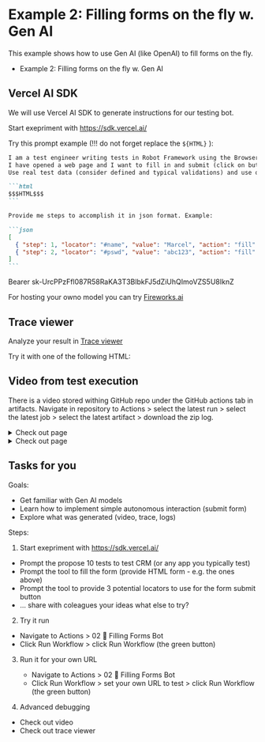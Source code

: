 # Example 2: Filling forms on the fly w. Gen AI

This example shows how to use Gen AI (like OpenAI) to fill forms on the fly.

- Example 2: Filling forms on the fly w. Gen AI

## Vercel AI SDK

We will use Vercel AI SDK to generate instructions for our testing bot.

Start exepriment with https://sdk.vercel.ai/

Try this prompt example (!!! do not forget replace the `${HTML}` ):

````markdown
I am a test engineer writing tests in Robot Framework using the Browser library.
I have opened a web page and I want to fill in and submit (click on button as a last step) the form on this page.
Use real test data (consider defined and typical validations) and use only locators from this HTML:

```html
$$$HTML$$$
```

Provide me steps to accomplish it in json format. Example:

```json
[
  { "step": 1, "locator": "#name", "value": "Marcel", "action": "fill" },
  { "step": 2, "locator": "#pswd", "value": "abc123", "action": "fill" }
]
```
````

Bearer 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

For hosting your owno model you can try [Fireworks.ai](https://fireworks.ai/)

## Trace viewer

Analyze your result in [Trace viewer](https://trace.playwright.dev/)

Try it with one of the following HTML:

## Video from test execution

There is a video stored withing GitHub repo under the GitHub actions tab in artifacts.
Navigate in repository to Actions > select the latest run > select the latest job >
select the latest artifact > download the zip log.

<details>
  <summary>Check out page</summary>

```html
<form
  action="/"
  name="sign_in"
  onsubmit="login(document.sign_in.user.value, document.sign_in.password.value);"
>
  <!-- Username -->
  <input
    name="user"
    class="form-control main"
    type="email"
    pattern=".+@tesena.com"
    placeholder="Username"
    required=""
  />
  <!-- Password -->
  <input
    name="password"
    class="form-control main"
    type="password"
    placeholder="Password"
    required=""
  />
  <!-- Submit Button -->
  <button class="btn btn-main-sm">sign in</button>
</form>
```

</details>

<details>
  <summary>Check out page</summary>

```html
<form class="card-details" action="" id="checkout" data-form="">
  <fieldset class="card-details__fieldset">
    <span class="card-details__heading">Card Type</span>

    <div class="card-details__cards" data-card-types="">
      <div class="card-details__cards-item">
        <input
          class="card-details__card-input"
          type="radio"
          name="cardType"
          id="visa"
          data-card-type="visa"
          checked=""
        />
        <label class="card-details__card-label" for="visa">Visa</label>
        <img
          class="card-details__cards-image"
          src="https://svgshare.com/i/7h2.svg"
          alt="Visa Card"
          aria-hidden="true"
        />
      </div>

      <div class="card-details__cards-item">
        <input
          class="card-details__card-input"
          type="radio"
          name="cardType"
          id="mastercard"
          data-card-type="mastercard"
        />
        <label class="card-details__card-label" for="mastercard"
          >MasterCard</label
        >
        <img
          class="card-details__cards-image"
          src="https://svgshare.com/i/7fu.svg"
          alt="MasterCard"
          aria-hidden="true"
        />
      </div>

      <div class="card-details__cards-item">
        <input
          class="card-details__card-input"
          type="radio"
          name="cardType"
          id="discover"
          data-card-type="discover"
        />
        <label class="card-details__card-label" for="discover">Discover</label>
        <img
          class="card-details__cards-image"
          src="https://svgshare.com/i/7hP.svg"
          alt="Discover Card"
          aria-hidden="true"
        />
      </div>

      <div class="card-details__cards-item">
        <input
          class="card-details__card-input"
          type="radio"
          name="cardType"
          id="express"
          data-card-type="express"
        />
        <label class="card-details__card-label" for="express"
          >American Express</label
        >
        <img
          class="card-details__cards-image"
          src="https://svgshare.com/i/7gD.svg"
          alt="Amercican Express Card"
          aria-hidden="true"
        />
      </div>
    </div>
  </fieldset>

  <fieldset class="card-details__fieldset">
    <span class="card-details__heading">Card Number</span>

    <div class="card-details__number">
      <div class="card-details__number-field">
        <label for="cardNumberFirstFour" class="card-details__number-label"
          >First Four Digits</label
        >
        <input
          class="card-details__number-input"
          type="text"
          maxlength="4"
          name="card-number"
          value="0000"
          required=""
          pattern="^((?!0000).)*$"
          id="cardNumberFirstFour"
          data-input=""
        />
      </div>

      <div class="card-details__number-field">
        <label for="cardNumberSecondFour" class="card-details__number-label"
          >Second Four Digits</label
        >
        <input
          class="card-details__number-input"
          type="text"
          maxlength="4"
          name="card-number"
          value="0000"
          required=""
          pattern="^((?!0000).)*$"
          id="cardNumberSecondFour"
          data-input=""
        />
      </div>

      <div class="card-details__number-field">
        <label for="cardNumberThirdFour" class="card-details__number-label"
          >Third Four Digits</label
        >
        <input
          class="card-details__number-input"
          type="text"
          maxlength="4"
          name="card-number"
          value="0000"
          required=""
          pattern="^((?!0000).)*$"
          id="cardNumberThirdFour"
          data-input=""
        />
      </div>

      <div class="card-details__number-field">
        <label for="cardNumberFirstFour" class="card-details__number-label"
          >Last Four Digits</label
        >
        <input
          class="card-details__number-input"
          type="text"
          maxlength="4"
          name="card-number"
          value="0000"
          required=""
          pattern="^((?!0000).)*$"
          id="cardNumberLastFour"
          data-input=""
        />
      </div>

      <div class="card-details__number-card">
        <img
          class="card-details__number-card-image"
          src="https://svgshare.com/i/7h2.svg"
          alt="Visa Card"
          data-card-image=""
        />
      </div>
    </div>
  </fieldset>

  <fieldset class="card-details__fieldset">
    <span class="card-details__heading" aria-hidden="true"
      >Card Holder Name</span
    >
    <div class="card-details__holder">
      <label class="card-details__holder-label" for="cardHolderName"
        >Card Holder Name</label
      >
      <input
        class="card-details__holder-input"
        type="text"
        id="cardHolderName"
        data-input=""
        required=""
      />
    </div>
  </fieldset>

  <fieldset class="card-details__fieldset">
    <div class="card-details__expiration">
      <span class="card-details__heading" aria-hidden="true"
        >Expiration Date</span
      >
      <div class="card-details__expiration-date">
        <label class="card-details__expiration-date-label" for="expirationDate"
          >Expiration Date</label
        >
        <input
          class="card-details__expiration-date-input"
          type="text"
          maxlength="7"
          value="MM / YY"
          pattern="^((?!MM / YY).)*$"
          id="expirationDate"
          data-input=""
          required=""
        />
      </div>
    </div>

    <div class="card-details__security">
      <span class="card-details__heading" aria-hidden="true">CVV</span>
      <div class="card-details__details__security-code">
        <label class="card-details__security-code-label" for="expirationDate"
          >CVC</label
        >
        <input
          class="card-details__security-code-input"
          type="text"
          maxlength="3"
          value="000"
          pattern="^((?!000).)*$"
          id="cvc"
          data-input=""
          required=""
        />
      </div>
    </div>
  </fieldset>

  <button class="card-details__submit" form="checkout" data-submit-button="">
    Purchase
  </button>
</form>
```

</details>

## Tasks for you

Goals:

- Get familiar with Gen AI models
- Learn how to implement simple autonomous interaction (submit form)
- Explore what was generated (video, trace, logs)

Steps:

1. Start exepriment with https://sdk.vercel.ai/

- Prompt the propose 10 tests to test CRM (or any app you typically test)
- Prompt the tool to fill the form (provide HTML form - e.g. the ones above)
- Prompt the tool to provide 3 potential locators to use for the form submit button
- ... share with coleagues your ideas what else to try?

2. Try it run

- Navigate to Actions > 02 🎹 Filling Forms Bot
- Click Run Workflow > click Run Workflow (the green button)

3. Run it for your own URL

   - Navigate to Actions > 02 🎹 Filling Forms Bot
   - Click Run Workflow > set your own URL to test > click Run Workflow
     (the green button)

4. Advanced debugging

- Check out video
- Check out trace viewer
